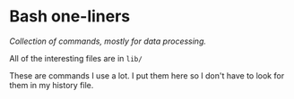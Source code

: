 Bash one-liners
========

_Collection of commands, mostly for data processing._

All of the interesting files are in `lib/`

These are commands I use a lot. I put them here so I don't have to
look for them in my history file.
